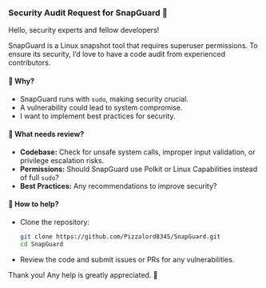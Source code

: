 ### Security Audit Request for SnapGuard 🚨

Hello, security experts and fellow developers!  

SnapGuard is a Linux snapshot tool that requires superuser permissions. To ensure its security, I’d love to have a code audit from experienced contributors.  

#### 🔹 Why?  
- SnapGuard runs with `sudo`, making security crucial.  
- A vulnerability could lead to system compromise.  
- I want to implement best practices for security.  

#### 🔹 What needs review?  
- **Codebase:** Check for unsafe system calls, improper input validation, or privilege escalation risks.  
- **Permissions:** Should SnapGuard use Polkit or Linux Capabilities instead of full `sudo`?  
- **Best Practices:** Any recommendations to improve security?  

#### 🔹 How to help?  
- Clone the repository:  
  ```bash
  git clone https://github.com/Pizzalord8345/SnapGuard.git
  cd SnapGuard
  
- Review the code and submit issues or PRs for any vulnerabilities.

Thank you! Any help is greatly appreciated. 🙌
